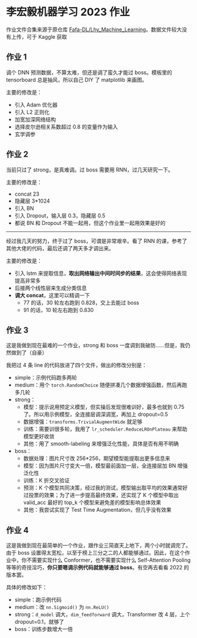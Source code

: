 # 李宏毅机器学习 2023 作业

作业文件合集来源于原仓库 [Fafa-DL/Lhy_Machine_Learning](https://github.com/Fafa-DL/Lhy_Machine_Learning)。数据文件较大没有上传，可于 Kaggle 获取

## 作业 1

调个 DNN 预测数据，不算太难，但还是调了蛮久才能过 boss。模板里的 tensorboard 总是抽风，所以自己 DIY 了 matplotlib 来画图。

主要的修改是：

- 引入 Adam 优化器
- 引入 L2 正则化
- 加宽加深网络结构
- 选择皮尔逊相关系数超过 0.8 的变量作为输入
- 玄学调参

## 作业 2

当前只过了 strong，是真难调。过 boss 需要用 RNN，过几天研究一下。

主要的修改是：

- concat 23
- 隐藏层 3*1024
- 引入 BN
- 引入 Dropout，输入层 0.3，隐藏层 0.5
- 都说 BN 和 Dropout 不能一起用，但这个作业里一起用效果是好的

---

经过我几天的努力，终于过了 boss，可谓是非常艰辛。看了 RNN 的课，参考了其他大佬的代码，最后还调了两天多才调出来。

主要的修改是：

- 引入 lstm 来提取信息，**取出网络输出中间时间步的结果**，这会使得网络表现提高非常多
- 后接两个线性层来生成分类信息
- **调大 concat**，这里可以精调一下
  - 77 的话，30 轮左右跑到 0.828，交上去能过 boss
  - 91 的话，10 轮左右跑到 0.830

## 作业 3

这是我做到现在最难的一个作业，strong 和 boss 一度调到我破防......但是，我仍然做到了（自豪）

我把过 4 条 line 的代码放进了四个文件，做出的修改分别是：

- simple：示例代码跑多两轮
- medium：用个 `torch.RandomChoice` 随便拼凑几个数据增强函数，然后再跑多几轮
- strong：
  - 模型：提示说用预定义模型，但实操后发现很难训好，最多也就到 0.75 了。所以用示例模型，全连接层调深调宽，再加上 dropout=0.5
  - 数据增强：`transforms.TrivialAugmentWide` 就足够
  - 训练：需要训很多轮，我用了 `lr_scheduler.ReduceLROnPlateau` 来帮助模型更好收敛
  - 其他：用了 smooth-labeling 来增强泛化性能，具体是否有用不明确
- boss：
  - 数据处理：图片尺寸改 256*256，期望模型能提取出更多信息来
  - 模型：因为图片尺寸变大一倍，模型最前面加一层，全连接层加 BN 增强泛化性
  - 训练：K 折交叉验证
  - 预测：K 个模型共同决策，经过我的测试，模型输出取平均的效果通常好过投票的效果；为了进一步提高最终效果，还实现了 K 个模型中取出 valid_acc 最好的 top_k 个模型来避免差的模型影响总体效果
  - 其他：我尝试实现了 Test Time Augmentation，但几乎没有效果

## 作业 4

这是我做到现在最简单的一个作业，跟作业三简直天上地下，两个小时就调完了。由于 boss 设置得太宽松，以至于榜上三分之二的人都能够通过。因此，在这个作业中，你不需要实现什么 Conformer，也不需要实现什么 Self-Attention Pooling 等等的奇技淫巧，**你只要嗯调示例代码就能够通过 boss**。有空再去看看 2022 的版本罢。

具体的修改如下：

- simple：跑示例代码
- medium：改 `nn.Sigmoid()` 为 `nn.ReLU()`
- strong：`d_model` 调大，`dim_feedforward` 调大，Transformer 改 4 层，上个 dropout=0.1，就够了
- boss：训练步数增大一倍
